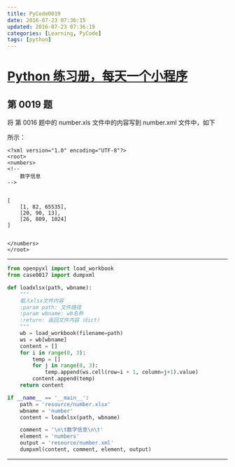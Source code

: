 ```yaml
---
title: PyCode0019
date: 2016-07-23 07:36:15
updated: 2016-07-23 07:36:19
categories: [Learning, PyCode]
tags: [python]
---
```


# [Python 练习册，每天一个小程序]( https://coding.net/u/xiaofeig/p/show-me-the-code/git)
## 第 0019 题


将 第 0016 题中的 number.xls 文件中的内容写到 number.xml 文件中，如下

<!-- more -->

所示：


    <?xml version="1.0" encoding="UTF-8"?>
    <root>
    <numbers>
    <!--
        数字信息
    -->


    [
        [1, 82, 65535],
        [20, 90, 13],
        [26, 809, 1024]
    ]


    </numbers>
    </root>

------------

```python
from openpyxl import load_workbook
from case0017 import dumpxml

def loadxlsx(path, wbname):
    """
    载入xlsx文件内容
    :param path: 文件路径
    :param wbname: wb名称
    :return: 返回文件内容（dict）
    """
    wb = load_workbook(filename=path)
    ws = wb[wbname]
    content = []
    for i in range(0, 3):
        temp = []
        for j in range(0, 3):
            temp.append(ws.cell(row=i + 1, column=j+1).value)
        content.append(temp)
    return content

if __name__ == '__main__':
    path = 'resource/number.xlsx'
    wbname = 'number'
    content = loadxlsx(path, wbname)

    comment = '\n\t数字信息\n\t'
    element = 'numbers'
    output = 'resource/number.xml'
    dumpxml(content, comment, element, output)
```

------------